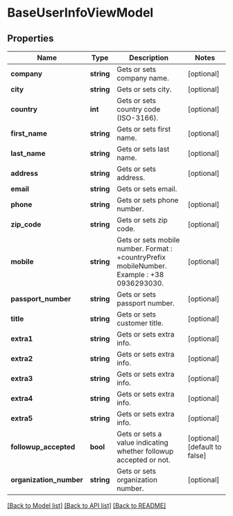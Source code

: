 # BaseUserInfoViewModel

## Properties
Name | Type | Description | Notes
------------ | ------------- | ------------- | -------------
**company** | **string** | Gets or sets company name. | [optional] 
**city** | **string** | Gets or sets city. | [optional] 
**country** | **int** | Gets or sets country code (ISO-3166). | [optional] 
**first_name** | **string** | Gets or sets first name. | [optional] 
**last_name** | **string** | Gets or sets last name. | [optional] 
**address** | **string** | Gets or sets address. | [optional] 
**email** | **string** | Gets or sets email. | 
**phone** | **string** | Gets or sets phone number. | [optional] 
**zip_code** | **string** | Gets or sets zip code. | [optional] 
**mobile** | **string** | Gets or sets mobile number. Format : +countryPrefix mobileNumber. Example : +38 0936293030. | [optional] 
**passport_number** | **string** | Gets or sets passport number. | [optional] 
**title** | **string** | Gets or sets customer title. | [optional] 
**extra1** | **string** | Gets or sets extra info. | [optional] 
**extra2** | **string** | Gets or sets extra info. | [optional] 
**extra3** | **string** | Gets or sets extra info. | [optional] 
**extra4** | **string** | Gets or sets extra info. | [optional] 
**extra5** | **string** | Gets or sets extra info. | [optional] 
**followup_accepted** | **bool** | Gets or sets a value indicating whether followup accepted or not. | [optional] [default to false]
**organization_number** | **string** | Gets or sets organization number. | [optional] 

[[Back to Model list]](../../README.md#documentation-for-models) [[Back to API list]](../../README.md#documentation-for-api-endpoints) [[Back to README]](../../README.md)

